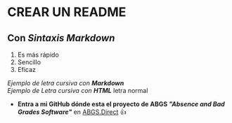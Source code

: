 # **CREAR UN README**
## Con *Sintaxis* _Markdown_


1. Es más rápido
2. Sencillo
3. Eficaz 

*Ejemplo de letra cursiva con **Markdown***  
<em>Ejemplo de Letra cursiva con <Strong>HTML</Strong></em> 
letra normal

* __Entra a mi GitHub dónde esta el proyecto de ABGS ***"Absence and Bad Grades Software"***__ en [ABGS.Direct](https://github.com/Camilo-Tiria/Absence-and-Bad-Grades-Software-ABGS-) :+1:
